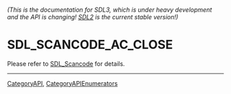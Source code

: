 ###### (This is the documentation for SDL3, which is under heavy development and the API is changing! [SDL2](https://wiki.libsdl.org/SDL2/) is the current stable version!)
# SDL_SCANCODE_AC_CLOSE

Please refer to [SDL_Scancode](SDL_Scancode) for details.

----
[CategoryAPI](CategoryAPI), [CategoryAPIEnumerators](CategoryAPIEnumerators)

